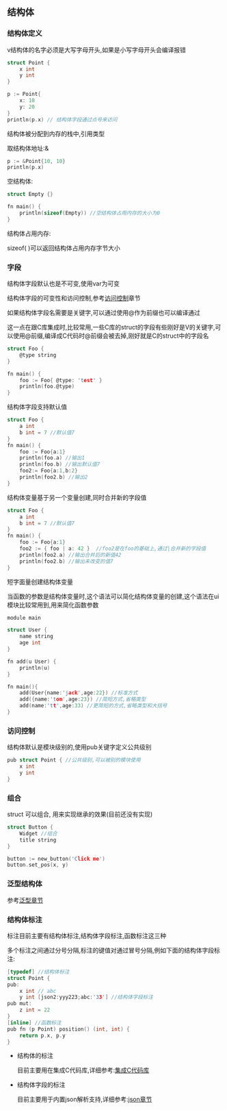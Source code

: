 ## 结构体

### 结构体定义

v结构体的名字必须是大写字母开头,如果是小写字母开头会编译报错

```c
struct Point {
	x int
	y int
}

p := Point{
	x: 10
	y: 20
}
println(p.x) // 结构体字段通过点号来访问
```

结构体被分配到内存的栈中,引用类型

取结构体地址:&

```c
p := &Point{10, 10}
println(p.x)
```

空结构体:

```c
struct Empty {}

fn main() {
	println(sizeof(Empty)) //空结构体占用内存的大小为0
}
```

结构体占用内存:

sizeof( )可以返回结构体占用内存字节大小

### 字段

结构体字段默认也是不可变,使用var为可变

结构体字段的可变性和访问控制,参考[访问控制](./access_controll.md)章节

如果结构体字段名需要是关键字,可以通过使用@作为前缀也可以编译通过

这一点在跟C库集成时,比较常用,一些C库的struct的字段有些刚好是V的关键字,可以使用@前缀,编译成C代码时@前缀会被去掉,刚好就是C的struct中的字段名

```c
struct Foo {
	@type string
}

fn main() {
	foo := Foo{ @type: 'test' }
	println(foo.@type)
}
```

结构体字段支持默认值

```c
struct Foo {
	a int
	b int = 7 //默认值7
}
fn main() {
	foo := Foo{a:1}
	println(foo.a) //输出1
	println(foo.b) //输出默认值7
	foo2:= Foo{a:1,b:2}
	println(foo2.b) //输出2
}
```

结构体变量基于另一个变量创建,同时合并新的字段值

```c
struct Foo {
	a int
	b int = 7 //默认值7
}
fn main() {
	foo := Foo{a:1}
	foo2 := { foo | a: 42 }  //foo2是在foo的基础上,通过|合并新的字段值
	println(foo2.a) //输出合并后的新值42
	println(foo2.b) //输出未改变的值7
}
```

短字面量创建结构体变量

当函数的参数是结构体变量时,这个语法可以简化结构体变量的创建,这个语法在ui模块比较常用到,用来简化函数参数

```c
module main

struct User {
	name string
	age int
}

fn add(u User) {
	println(u)
}

fn main(){
	add(User{name:'jack',age:22}) //标准方式
	add({name:'tom',age:23}) //简短方式,省略类型
	add(name:'tt',age:33) //更简短的方式,省略类型和大括号
}
```

### 访问控制

结构体默认是模块级别的,使用pub关键字定义公共级别

```c
pub struct Point { //公共级别,可以被别的模块使用
	x int
	y int
}
```

### 组合

struct 可以组合, 用来实现继承的效果(目前还没有实现)

```c
struct Button {
	Widget //组合
	title string
}

button := new_button('Click me')
button.set_pos(x, y)
```

### 泛型结构体

参考[泛型章节](./generic.md)

### 结构体标注

标注目前主要有结构体标注,结构体字段标注,函数标注这三种

多个标注之间通过分号分隔,标注的键值对通过冒号分隔,例如下面的结构体字段标注:

```c
[typedef] //结构体标注
struct Point {
pub:
	x int // abc
	y int [json2:yyy223;abc:'33'] //结构体字段标注
pub mut:
	z int = 22
}
[inline] //函数标注
pub fn (p Point) position() (int, int) {
	return p.x, p.y
}
```



- 结构体的标注

  目前主要用在集成C代码库,详细参考:[集成C代码库](./c.md)

- 结构体字段的标注

  目前主要用于内置json解析支持,详细参考:[json章节](./json.md)

